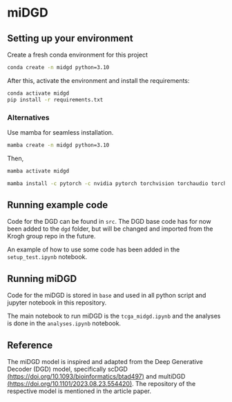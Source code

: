 # miDGD

## Setting up your environment

Create a fresh conda environment for this project

```bash
conda create -n midgd python=3.10
```

After this, activate the environment and install the requirements:

```bash
conda activate midgd
pip install -r requirements.txt
```

### Alternatives

Use mamba for seamless installation.

```bash
mamba create -n midgd python=3.10
```

Then,

```bash
mamba activate midgd

mamba install -c pytorch -c nvidia pytorch torchvision torchaudio torchmetrics pytorch-cuda=11.8 scikit-learn pandas numpy matplotlib seaborn wandb tqdm
```

## Running example code

Code for the DGD can be found in `src`. The DGD base code has for now been added to the `dgd` folder, but will be changed and imported from the Krogh group repo in the future.

An example of how to use some code has been added in the `setup_test.ipynb` notebook.

## Running miDGD

Code for the miDGD is stored in `base` and used in all python script and jupyter notebook in this repository.

The main notebook to run miDGD is the `tcga_midgd.ipynb` and the analyses is done in the `analyses.ipynb` notebook.

## Reference

The miDGD model is inspired and adapted from the Deep Generative Decoder (DGD) model, specifically scDGD [(https://doi.org/10.1093/bioinformatics/btad497)](https://doi.org/10.1093/bioinformatics/btad497) and multiDGD [(https://doi.org/10.1101/2023.08.23.554420)](https://doi.org/10.1101/2023.08.23.554420). The repository of the respective model is mentioned in the article paper.
